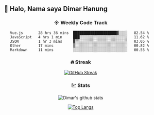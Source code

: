 ## 👋 Halo, Nama saya **Dimar Hanung**

<center>

### :sunny: Weekly Code Track
<!--START_SECTION:waka-->
```text
Vue.js       28 hrs 36 mins  ████████████████████▓░░░░   82.54 % 
JavaScript   4 hrs 1 min     ███░░░░░░░░░░░░░░░░░░░░░░   11.62 % 
JSON         1 hr 3 mins     ▓░░░░░░░░░░░░░░░░░░░░░░░░   03.05 % 
Other        17 mins         ▒░░░░░░░░░░░░░░░░░░░░░░░░   00.82 % 
Markdown     11 mins         ░░░░░░░░░░░░░░░░░░░░░░░░░   00.55 % 
```
<!--END_SECTION:waka-->

### :fire: Streak

[![GitHub Streak](http://github-readme-streak-stats.herokuapp.com?user=dimar-hanung)](https://git.io/streak-stats)

### :chart: Stats

![Dimar's github stats](https://github-readme-stats.vercel.app/api?username=dimar-hanung&show_icons=true&theme=vue)

[![Top Langs](https://github-readme-stats.vercel.app/api/top-langs/?username=dimar-hanung)](#)

</center>
